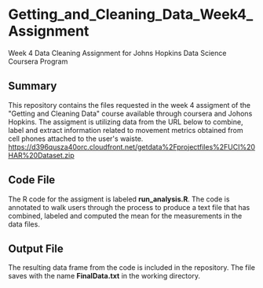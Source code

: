 # Getting_and_Cleaning_Data_Week4_Assignment
Week 4 Data Cleaning Assignment for Johns Hopkins Data Science Coursera Program
## Summary
This repository contains the files requested in the week 4 assigment of the "Getting and Cleaning Data" course available through coursera and Johons Hopkins.  The assigment is utilizing data from the URL below to combine, label and extract information related to movement metrics obtained from cell phones attached to the user's waiste.
https://d396qusza40orc.cloudfront.net/getdata%2Fprojectfiles%2FUCI%20HAR%20Dataset.zip
## Code File
The R code for the assigment is labeled **run_analysis.R**.  The code is annotated to walk users through the process to produce a text file that has combined, labeled and computed the mean for the measurements in the data files.
## Output File
The resulting data frame from the code is included in the repository.  The file saves with the name **FinalData.txt** in the working directory.
